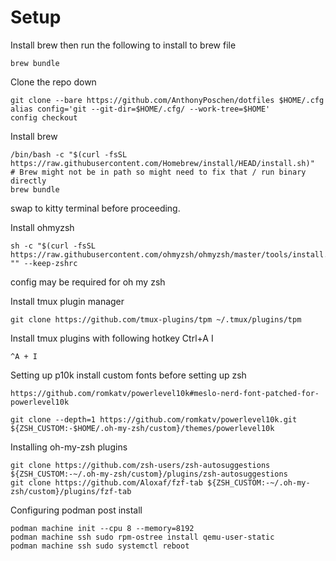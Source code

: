 # Setup
Install brew then run the following to install to brew file
```
brew bundle
```

Clone the repo down
```
git clone --bare https://github.com/AnthonyPoschen/dotfiles $HOME/.cfg
alias config='git --git-dir=$HOME/.cfg/ --work-tree=$HOME'
config checkout
```
Install brew
```
/bin/bash -c "$(curl -fsSL https://raw.githubusercontent.com/Homebrew/install/HEAD/install.sh)"
# Brew might not be in path so might need to fix that / run binary directly
brew bundle
```

swap to kitty terminal before proceeding.

Install ohmyzsh
```
sh -c "$(curl -fsSL https://raw.githubusercontent.com/ohmyzsh/ohmyzsh/master/tools/install.sh)" "" --keep-zshrc
```
config may be required for oh my zsh

Install tmux plugin manager
```
git clone https://github.com/tmux-plugins/tpm ~/.tmux/plugins/tpm
```

Install tmux plugins with following hotkey Ctrl+A I
```
^A + I
```

Setting up p10k
install custom fonts before setting up zsh
```
https://github.com/romkatv/powerlevel10k#meslo-nerd-font-patched-for-powerlevel10k

git clone --depth=1 https://github.com/romkatv/powerlevel10k.git ${ZSH_CUSTOM:-$HOME/.oh-my-zsh/custom}/themes/powerlevel10k

```
Installing oh-my-zsh plugins
```
git clone https://github.com/zsh-users/zsh-autosuggestions ${ZSH_CUSTOM:-~/.oh-my-zsh/custom}/plugins/zsh-autosuggestions
git clone https://github.com/Aloxaf/fzf-tab ${ZSH_CUSTOM:-~/.oh-my-zsh/custom}/plugins/fzf-tab
```


Configuring podman post install
```
podman machine init --cpu 8 --memory=8192
podman machine ssh sudo rpm-ostree install qemu-user-static
podman machine ssh sudo systemctl reboot
```
